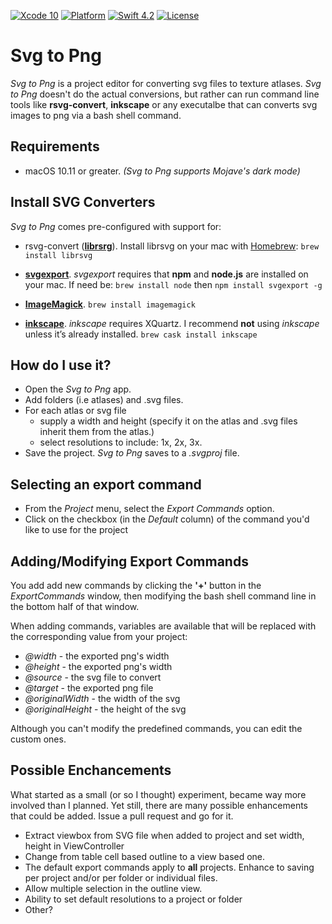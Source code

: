 [![Xcode 10](https://img.shields.io/badge/Xcode-10-blue.svg)](https://developer.apple.com/xcode/)
[![Platform](https://img.shields.io/badge/platforms-macOS-blue.svg)](https://developer.apple.com/platforms/)
[![Swift 4.2](https://img.shields.io/badge/swift-5-red.svg?style=flat)](https://developer.apple.com/swift) [![License](https://img.shields.io/badge/license-MIT-lightgrey.svg)](https://opensource.org/licenses/MIT)

# Svg to Png

*Svg to Png* is a project editor for converting svg files to texture atlases.  *Svg to Png* doesn't do the actual conversions, but rather can run command line tools like **rsvg-convert**, **inkscape** or any executalbe that can converts svg images to png via a bash shell command.
 
## Requirements

* macOS 10.11 or greater. *(Svg to Png supports Mojave's dark mode)*

## Install SVG Converters
*Svg to Png* comes pre-configured with support for:

* rsvg-convert (**[librsrg](https://github.com/GNOME/librsvg)**). Install librsvg on your mac with [Homebrew](https://brew.sh): `brew install librsvg`

* **[svgexport](https://github.com/shakiba/svgexport)**. *svgexport* requires that **npm** and **node.js** are installed on your mac. If need be: `brew install node` then `npm install svgexport -g`

* **[ImageMagick](https://www.imagemagick.org)**. `brew install imagemagick`

* **[inkscape](https://www.inkscape.org)**. *inkscape* requires XQuartz. I recommend **not** using *inkscape* unless it’s already installed. `brew cask install inkscape`

## How do I use it?

* Open the *Svg to Png* app. 
* Add folders (i.e atlases) and .svg files.
* For each atlas or svg file 
    * supply a width and height (specify it on the atlas and .svg files inherit them from the atlas.)
    * select resolutions to include: 1x, 2x, 3x.
* Save the project.  *Svg to Png* saves to  a *.svgproj* file.

## Selecting an export command

* From the *Project* menu, select the *Export Commands* option.
* Click on the checkbox (in the *Default* column) of the command you'd like to use for the project

## Adding/Modifying Export Commands

You add add new commands by clicking the **'+'** button in the *ExportCommands* window, then modifying the bash shell command line in the bottom half of that window.

When adding commands, variables are available that will be replaced with the corresponding value from your project:

* *@width* - the exported png's width
* *@height* - the exported png's width
* *@source* - the svg file to convert
* *@target* - the exported png file
* *@originalWidth* - the width of the svg
* *@originalHeight* - the height of the svg

Although you can't modify the predefined commands, you can edit the custom ones.

## Possible Enchancements

What started as a small (or so I thought) experiment, became way more involved than I planned. Yet still, there are many possible enhancements that could be added. Issue a pull request and go for it.

* Extract viewbox from SVG file when added to project and set width, height in ViewController
* Change from table cell based outline to a view based one.
* The default export commands apply to **all** projects. Enhance to saving per project and/or per folder or individual files.
* Allow multiple selection in the outline view.
* Ability to set default resolutions to a project or folder
* Other?
